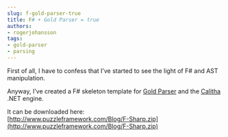 ```yaml
---
slug: f-gold-parser-true
title: F# + Gold Parser = true
authors:
- rogerjohansson
tags:
- gold-parser
- parsing
---
```

First of all, I have to confess that I’ve started to see the light of F# and AST manipulation.

<!-- truncate -->

Anyway, I’ve created a F# skeleton template for [Gold Parser](http://www.devincook.com/goldparser) and the [Calitha](http://www.devincook.com/goldparser/engine/c-sharp/index.htm) .NET engine.

It can be downloaded here:  
[http://www.puzzleframework.com/Blog/F-Sharp.zip](http://www.puzzleframework.com/Blog/F-Sharp.zip)

